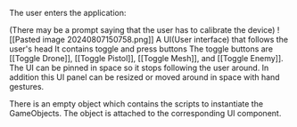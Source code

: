The user enters the application:

(There may be a prompt saying that the user has to calibrate the device)
![[Pasted image 20240807150758.png]]
A UI(User interface) that follows the user's head 
		It contains toggle and press buttons
			The toggle buttons are [[Toggle Drone]], [[Toggle Pistol]], [[Toggle Mesh]], and [[Toggle Enemy]].
The UI can be pinned in space so it stops following the user around. In addition this UI panel can be resized or moved around in space with hand gestures.

There is an empty object which contains the scripts to instantiate the GameObjects. The object is attached to the corresponding UI component.

